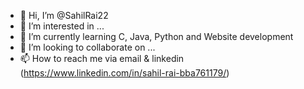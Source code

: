 - 👋 Hi, I’m @SahilRai22
- 👀 I’m interested in ...
- 🌱 I’m currently learning C, Java, Python and Website development
- 💞️ I’m looking to collaborate on ...
- 📫 How to reach me via email & linkedin (https://www.linkedin.com/in/sahil-rai-bba761179/)

<!---
SahilRai22/SahilRai22 is a ✨ special ✨ repository because its `README.md` (this file) appears on your GitHub profile.
You can click the Preview link to take a look at your changes.
--->
